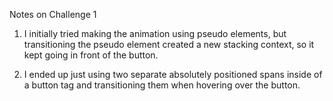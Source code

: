 Notes on Challenge 1

1. I initially tried making the animation using pseudo elements, but transitioning the pseudo element created a new stacking context, so it kept going in front of the button.

2. I ended up just using two separate absolutely positioned spans inside of a button tag and transitioning them when hovering over the button.

